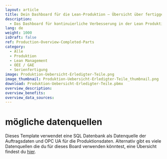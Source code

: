```yaml
---
layout: article
title: Dein Dashboard für die Lean-Produktion ― Übersicht über fertiggestellte Teile
description: 
  - Das Dashboard für kontinuierliche Verbesserung in der Lean Produktion!  Dieses Template liefert eine nützliche Übersicht über deine Produktionsprozesse! Lasse dir im Soll-ist-Vergleich die Menge der bereits fertiggestellten Teile und die Zielmenge anzeigen. Zusätzlich können Durchlauf- und Ausfallzeiten, GAE Werte, Auftragsdaten und andere Metainformationen beleuchtet werden. Lade dir das Template direkt herunter und passe es ganz nach deinen Bedürfnissen an.
lang: de
weight: 1000
isDraft: false
ref: Production-Overview-Completed-Parts
category:
  - Alle
  - Produktion
  - Lean Management
  - OEE / GAE
  - Serienfertigung
image: Produktion-Uebersicht-Erledigter-Teile.png
image_thumbnail: Produktion-Uebersicht-Erledigter-Teile_thumbnail.png
download: Produktion-Uebersicht-Erledigter-Teile.pbmx
overview_description:
overview_benefits:
overview_data_sources:
---
```

# mögliche datenquellen
Dieses Template verwendet eine SQL Datenbank als Datenquelle der Auftragsdaten und OPC UA für die Produktionsdaten. Alternativ gibt es viele Datenquellen die du für dieses Board verwenden könntest, eine Übersicht findest du [hier](https://peakboard.com/schnittstellen/).
